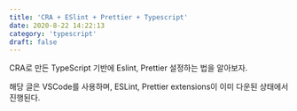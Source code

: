 ```yaml
---
title: 'CRA + ESlint + Prettier + Typescript'
date: 2020-8-22 14:22:13
category: 'typescript'
draft: false
---
```


CRA로 만든 TypeScript 기반에 Eslint, Prettier 설정하는 법을 알아보자.

해당 글은 VSCode를 사용하며, ESLint, Prettier extensions이 이미 다운된 상태에서 진행된다.
